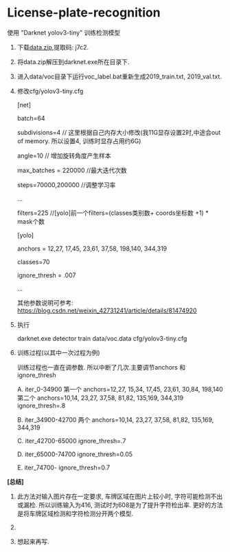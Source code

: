 # License-plate-recognition
使用 "Darknet yolov3-tiny" 训练检测模型

1. 下载[data.zip](https://pan.baidu.com/s/1_Wgy_3mBgNREXXn7HRfAHw),提取码: j7c2.
2. 将data.zip解压到darknet.exe所在目录下.
3. 进入data/voc目录下运行voc_label.bat重新生成2019_train.txt, 2019_val.txt.
4. 修改cfg/yolov3-tiny.cfg

    [net]
    
    batch=64
    
    subdivisions=4    // 这里根据自己内存大小修改(我11G显存设置2时,中途会out of memory. 所以设置4, 训练时显存占用约6G)
    
    angle=10          // 增加旋转角度产生样本
    
    max_batches = 220000        //最大迭代次数
    
    steps=70000,200000         //调整学习率
  
    ...
    
    filters=225                 //[yolo]前一个filters=(classes类别数+ coords坐标数 +1) * mask个数
    
    [yolo]
    
    anchors = 12,27,  17,45,  23,61,  37,58,  198,140,  344,319
    
    classes=70
    
    ignore_thresh = .007
    
    ...
    
    其他参数说明可参考: https://blog.csdn.net/weixin_42731241/article/details/81474920
    
5. 执行 

    darknet.exe detector train data/voc.data cfg/yolov3-tiny.cfg
   
6. 训练过程(以其中一次过程为例)

    训练过程也一直在调参数. 所以中断了几次.主要调节anchors 和 ignore_thresh
    
    A. iter_0-34900 
          第一个 anchors=12,27,  15,34,  17,45,  23,61,  30,84,  198,140
          第二个 anchors=10,14,  23,27,  37,58,  81,82,  135,169,  344,319
          ignore_thresh=.8
          
    B. iter_34900-42700
          两个 anchors=10,14,  23,27,  37,58,  81,82,  135,169,  344,319
          
    C. iter_42700-65000
          ignore_thresh=.7
          
    D. iter_65000-74700
          ignore_thresh=0.05
          
    E. iter_74700-
          ignore_thresh=0.7
          
         
**[总结]**
1. 此方法对输入图片存在一定要求, 车牌区域在图片上较小时, 字符可能检测不出或漏检. 所以训练输入为416, 测试时为608是为了提升字符检出率. 
   更好的方法是将车牌区域检测和字符检测分开两个模型.
   
2. 

3. 想起来再写.

